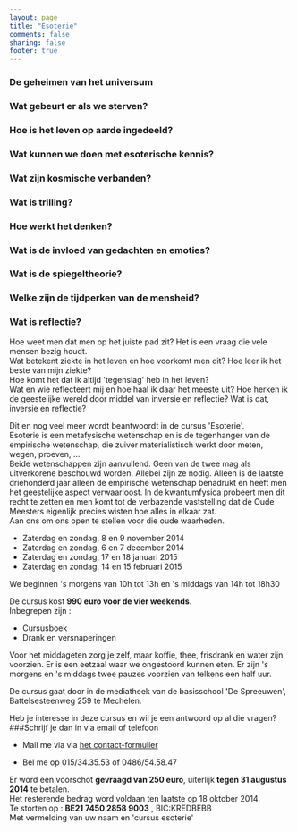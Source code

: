 ```yaml
---
layout: page
title: "Esoterie"
comments: false
sharing: false
footer: true
---
```

### De geheimen van het universum
### Wat gebeurt er als we sterven?
### Hoe is het leven op aarde ingedeeld?
### Wat kunnen we doen met esoterische kennis?
### Wat zijn kosmische verbanden?
### Wat is trilling?
### Hoe werkt het denken?
### Wat is de invloed van gedachten en emoties?
### Wat is de spiegeltheorie?
### Welke zijn de tijdperken van de mensheid?
### Wat is reflectie?

Hoe weet men dat men op het juiste pad zit? Het is een vraag die vele mensen bezig houdt.  
Wat betekent ziekte in het leven en hoe voorkomt men dit? Hoe leer ik het beste van mijn ziekte?  
Hoe komt het dat ik altijd 'tegenslag' heb in het leven?   
Wat en wie reflecteert mij en hoe haal ik daar het meeste uit?
Hoe herken ik de geestelijke wereld door middel van inversie en reflectie?
Wat is dat, inversie en reflectie?

Dit en nog veel meer wordt beantwoordt in de cursus 'Esoterie'.   
Esoterie is een metafysische wetenschap en is de tegenhanger van de empirische wetenschap, die zuiver materialistisch werkt door meten, wegen, proeven, ...  
Beide wetenschappen zijn aanvullend. Geen van de twee mag als uitverkorene beschouwd worden. Allebei zijn ze nodig. Alleen is de laatste driehonderd jaar alleen de empirische wetenschap benadrukt en heeft men het geestelijke aspect verwaarloost. In de kwantumfysica probeert men dit recht te zetten en men komt tot de verbazende vaststelling dat de Oude Meesters eigenlijk precies wisten hoe alles in elkaar zat.  
Aan ons om ons open te stellen voor die oude waarheden.

* Zaterdag en zondag, 8 en 9 november 2014
* Zaterdag en zondag, 6 en 7 december 2014
* Zaterdag en zondag, 17 en 18 januari 2015
* Zaterdag en zondag, 14 en 15 februari 2015

We beginnen 's morgens van 10h tot 13h en 's middags van 14h tot 18h30  
  
De cursus kost **990 euro voor de vier weekends**.   
Inbegrepen zijn :

* Cursusboek
* Drank en versnaperingen

Voor het middageten zorg je zelf, maar koffie, thee, frisdrank en water zijn voorzien. Er is een eetzaal waar we ongestoord kunnen eten. Er zijn 's morgens en 's middags twee pauzes voorzien van telkens een half uur.

De cursus gaat door in de mediatheek van de basisschool 'De Spreeuwen', Battelsesteenweg 259 te Mechelen.

Heb je interesse in deze cursus en wil je een antwoord op al die vragen? 
###Schrijf je dan in via email of telefoon
* Mail me via <script type="text/javascript" language="javascript"><!-- 
{ coded = "iVVd.0giviC1@1ieiCi1.Pi" ;   key = "g6Wws8oQIlDUCb4VzX7pBRZYuTxvAqtyeJGmPSjr5k0NM239OEFnL1diHKchfa" ;  shift=coded.length ; link="" ; for (i=0; i<coded.length; i++) { if (key.indexOf(coded.charAt(i))==-1) { ltr = coded.charAt(i); link += (ltr); } else { ltr = (key.indexOf(coded.charAt(i))-shift+key.length) % key.length ; link += (key.charAt(ltr)) ;  } } document.write(" <a href='mailto:"+link+"'>"+link+"</a> of via <a href='/contact.html'>het contact-formulier</a> ") } //--> </script> <noscript> via <a href="/contact.html">het contact-formulier</a></noscript> 

<!--
Email obfuscator script 2.1 by Tim Williams, University of Arizona
Random encryption key feature by Andrew Moulden, Site Engineering Ltd
This code is freeware provided these four comment lines remain intact
A wizard to generate this code is at http://www.jottings.com/obfuscator/
-->
* Bel me op  015/34.35.53 of 0486/54.58.47
  

Er word een voorschot **gevraagd van 250 euro**, uiterlijk **tegen 31 augustus 2014** te betalen.  
Het resterende bedrag word voldaan ten laatste op 18 oktober 2014.   
Te storten op : **BE21 7450 2858 9003** , BIC:KREDBEBB  
Met vermelding van uw naam en 'cursus esoterie'
